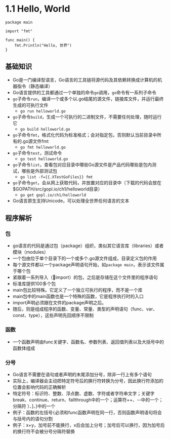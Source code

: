 # 1.1 Hello, World

```
package main

import "fmt"

func main() {
    fmt.Println("Hello, 世界")
}
```

## 基础知识
- Go是一门编译型语言，Go语言的工具链将源代码及其依赖转换成计算机的机器指令（静态编译）
- Go语言提供的工具都通过一个单独的命令`go`调用，`go`命令有一系列子命令
- `go`子命令`run`，编译一个或多个以.go结尾的源文件，链接库文件，并运行最终生成的可执行文件
	- `go run helloworld.go`
- `go`子命令`build`，生成一个可执行的二进制文件，不需要任何处理，随时运行它
	- `go build helloworld.go`
- `go`子命令`fmt`，格式化代码为标准格式；会对指定包，否则默认当前目录中所有的.go源文件fmt
	- `go fmt helloworld.go`
- `go`子命令`test`，测试命令
	- `go test helloworld.go`
- `go`子命令`list`，查看包对应目录中哪些Go源文件是产品代码哪些是包内测试，哪些是外部测试包
	- `go list -f={{.XTestGoFiles}} fmt`
- `go`子命令`get`，会从网上获取代码，并放置对应的目录中（下载的代码会放在$GOPATH/src/gopl.io/ch1/helloworld目录）
	- `go get gopl.io/ch1/helloworld`
- Go语言原生支持Unicode，可以处理全世界任何语言的文本
	 
## 程序解析

### 包
- go语言的代码是通过包（package）组织，类似其它语言库（libraries）或者模块（modules） 
- 一个包由位于单个目录下的一个或多个.go源文件组成，目录定义包的作用
- 每个源文件都以一个package声明语句开始，如`package main`，表示该文件属于哪个包
- 紧跟着一系列导入（import）的包，之后是存储在这个文件里的程序语句
- 标准库提供100多个包
- main包比较特殊。它定义了一个独立可执行的程序，而不是一个库
- main包中的main函数也是一个特殊的函数，它是程序执行时的入口
- import声明必须跟在文件的package声明之后。
- 随后，则是组成程序的函数、变量、常量、类型的声明语句（func、var、const、type），这些声明先回顺序不限制

### 函数
- 一个函数声明由func关键字、函数名、参数列表、返回值列表以及大括号中的函数体组成

### 分号
- Go语言不需要在语句或者声明的末尾添加分号，除非一行上有多个语句
- 实际上，编译器会主动把特定符号后的换行符转换为分号，因此换行符添加的位置会影响代码的正确解析
- 特定符号：标识符、整数、浮点数、虚数、字符或者字符串文字；关键字break、continue、return、fallthrough中的一个；运算符++、--中的一个；分隔符 ）、]、}中的一个
- 例子：函数的左括号`{`必须和func函数声明在同一行，否则函数声明语句将会与括号内的语句分割
- 例子：x+y，加号前不能换行，x后会加上分号；加号后可以换行，因为加号后的换行符不会被分号分隔符替换
